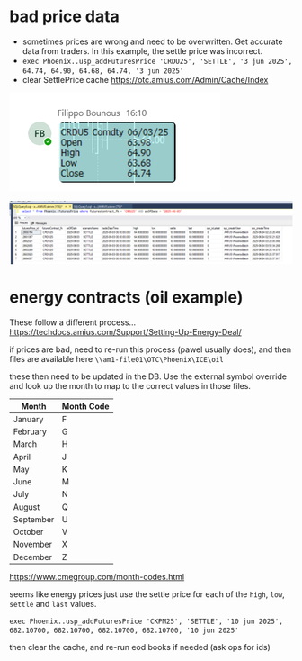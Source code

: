# bad price data

- sometimes prices are wrong and need to be overwritten. Get accurate data from traders. In this example, the settle price was incorrect.
- `exec Phoenix..usp_addFuturesPrice 'CRDU25', 'SETTLE', '3 jun 2025', 64.74, 64.90, 64.68, 64.74, '3 jun 2025'`
- clear SettlePrice cache https://otc.amius.com/Admin/Cache/Index

![alt text](images/ohlc.png)

![alt text](images/bad-prices.png)

# energy contracts (oil example)

These follow a different process... https://techdocs.amius.com/Support/Setting-Up-Energy-Deal/

if prices are bad, need to re-run this process (pawel usually does), and then files are available here `\\am1-file01\OTC\Phoenix\ICE\oil`

these then need to be updated in the DB. Use the external symbol override and look up the month to map to the correct values in those files.

| Month      | Month Code |
|------------|------------|
| January    | F          |
| February   | G          |
| March      | H          |
| April      | J          |
| May        | K          |
| June       | M          |
| July       | N          |
| August     | Q          |
| September  | U          |
| October    | V          |
| November   | X          |
| December   | Z          |

https://www.cmegroup.com/month-codes.html

seems like energy prices just use the settle price for each of the `high`, `low`, `settle` and `last` values. 

```
exec Phoenix..usp_addFuturesPrice 'CKPM25', 'SETTLE', '10 jun 2025', 682.10700, 682.10700, 682.10700, 682.10700, '10 jun 2025'
```

then clear the cache, and re-run eod books if needed (ask ops for ids)